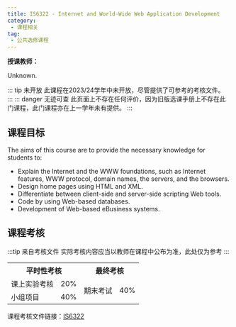 ```yaml
---
title: IS6322 - Internet and World-Wide Web Application Development
category:
 - 课程相关
tag:
 - 公共选修课程
---
```


**授课教师：**

Unknown.

::: tip 未开放
此课程在2023/24学年中未开放，尽管提供了可参考的考核文件。
:::
::: danger 无迹可查
此页面上不存在任何评价，因为旧版选课手册上不存在此门课程，此门课程亦在上一学年未有提供。
:::

## 课程目标

The aims of this course are to provide the necessary knowledge for students to:

- Explain the Internet and the WWW foundations, such as Internet features, WWW protocol, domain names, the servers, and the browsers.
- Design home pages using HTML and XML.
- Differentiate between client-side and server-side scripting Web tools.
- Code by using Web-based databases.
- Development of Web-based eBusiness systems.

## 课程考核

:::tip 来自考核文件
实际考核内容应当以教师在课程中公布为准，此处仅为参考
:::

<table>
    <tr>
        <th colspan=2>
            平时性考核
        </th>
        <th colspan=2>
            最终考核
        </th>
    </tr>
    <tr>
        <td>
            课上实验考核
        </td>
        <td>
            20%
        </td>
        <td rowspan=2>
            期末考试
        </td>
        <td rowspan=2>
            40%
        </td>
    </tr>
    <tr>
        <td>
            小组项目
        </td>
        <td>
            40%
        </td>
    </tr>
</table>

课程考核文件链接：[IS6322](https://www.cityu.edu.hk/catalogue/pg/202223/course/IS6322.pdf)
